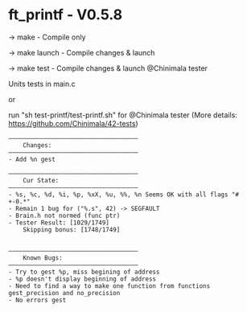 # ft_printf - V0.5.8

-> make - Compile only

-> make launch - Compile changes & launch

-> make test - Compile changes & launch @Chinimala tester

Units tests in main.c 

or 

run "sh test-printf/test-printf.sh" for @Chinimala tester
(More details: https://github.com/Chinimala/42-tests)


    ————————————————————————————————————
    	Changes:
    ————————————————————————————————————
	- Add %n gest

    ————————————————————————————————————
		Cur State:
	————————————————————————————————————
    - %s, %c, %d, %i, %p, %xX, %u, %%, %n Seems OK with all flags "# +-0.*"
	- Remain 1 bug for ("%.s", 42) -> SEGFAULT
	- Brain.h not normed (func ptr)
	- Tester Result: [1029/1749]
		Skipping bonus: [1748/1749]


	————————————————————————————————————
    	Known Bugs:
	————————————————————————————————————
    - Try to gest %p, miss begining of address
    - %p doesn't display beginning of address
    - Need to find a way to make one function from functions gest_precision and no_precision
    - No errors gest

